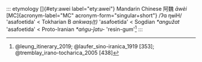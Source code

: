 ::: etymology
[]{#ety:awei label="ety:awei"} Mandarin Chinese 阿魏 *āwèi*
[MC]{acronym-label="MC" acronym-form="singular+short"} /ʔɑ ŋʉiH/
'asafoetida' \< Tokharian B *ankwaṣ(ṭ)* 'asafoetida' \< Sogdian
*\*angužat* 'asafoetida' \< Proto-Iranian *\*aṅgu-ǰatu-* 'resin-gum'[^1]
:::

[^1]: @leung_itinerary_2019; @laufer_sino-iranica_1919 [353];
    @tremblay_irano-tocharica_2005 [438]
